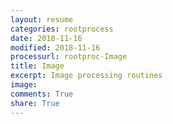 ```yaml
---
layout: resume
categories: rootprocess
date: 2018-11-16
modified: 2018-11-16
processurl: rootproc-Image
title: Image
excerpt: Image processing routines
image: 
comments: True
share: True
---
```

